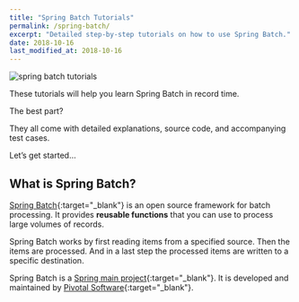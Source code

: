 ```yaml
---
title: "Spring Batch Tutorials"
permalink: /spring-batch/
excerpt: "Detailed step-by-step tutorials on how to use Spring Batch."
date: 2018-10-16
last_modified_at: 2018-10-16
---
```


<img src="{{ site.url }}/assets/images/posts/spring-batch/spring-batch-tutorials.png" alt="spring batch tutorials" class="align-right title-image">

These tutorials will help you learn Spring Batch in record time.

The best part?

They all come with detailed explanations, source code, and accompanying test cases.

Let’s get started…

## What is Spring Batch?

[Spring Batch](https://en.wikipedia.org/wiki/Spring_Batch){:target="_blank"} is an open source framework for batch processing. It provides **reusable functions** that you can use to process large volumes of records.

Spring Batch works by first reading items from a specified source. Then the items are processed. And in a last step the processed items are written to a specific destination.

Spring Batch is a [Spring main project](https://spring.io/projects){:target="_blank"}. It is developed and maintained by [Pivotal Software](https://pivotal.io/){:target="_blank"}.
